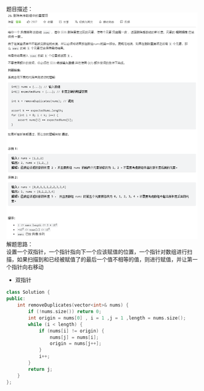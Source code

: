 题目描述：  
![image](/basical/array/image/image8.png)
解题思路：  
设置一个双指针，一个指针指向下一个应该赋值的位置，一个指针对数组进行扫描，如果扫描到和已经被赋值了的最后一个值不相等的值，则进行赋值，并让第一个指针向右移动  
* 双指针
```cpp
class Solution {
public:
    int removeDuplicates(vector<int>& nums) {
        if (!nums.size()) return 0;
        int origin = nums[0] , i = 1 ,j = 1 ,length = nums.size();
        while (i < length) {
            if (nums[i] != origin) {
                nums[j] = nums[i];
                origin = nums[j++];
            }
            i++;
        }
        return j;
    }
};
```